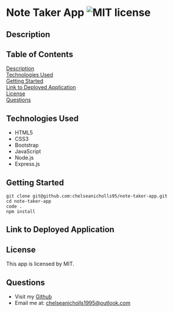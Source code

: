 # Note Taker App ![MIT license](https://img.shields.io/badge/license-MIT-green)

## Description

## Table of Contents

[Description](#description)  
[Technologies Used](#technologies-used)  
[Getting Started](#getting-started)  
[Link to Deployed Application](#link-to-deployed-application)  
[License](#license)  
[Questions](#questions)

## Technologies Used

- HTML5
- CSS3
- Bootstrap
- JavaScript
- Node.js
- Express.js

## Getting Started

```
git clone git@github.com:chelseanicholls95/note-taker-app.git
cd note-taker-app
code .
npm install
```

## Link to Deployed Application

## License

This app is licensed by MIT.

## Questions

- Visit my [Github](https://github.com/chelseanicholls95)
- Email me at: chelseanicholls1995@outlook.com
